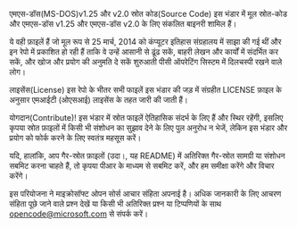 एमएस-डॉस(MS-DOS)v1.25 और v2.0 
स्रोत कोड(Source Code)
इस भंडार में मूल स्रोत-कोड और एमएस-डॉस v1.25 और एमएस-डॉस v2.0 के लिए संकलित बाइनरी शामिल हैं।

ये वही फ़ाइलें हैं जो मूल रूप से 25 मार्च, 2014 को कंप्यूटर इतिहास संग्रहालय में साझा की गई थीं और इन रेपो में प्रकाशित हो रही हैं ताकि वे उन्हें आसानी से ढूंढ सकें, बाहरी लेखन और कार्यों में संदर्भित कर सकें, और खोज और प्रयोग की अनुमति दे सकें शुरुआती पीसी ऑपरेटिंग सिस्टम में दिलचस्पी रखने वाले लोग।

लाइसेंस(License)
इस रेपो के भीतर सभी फाइलें इस भंडार की जड़ में संग्रहीत LICENSE फ़ाइल के अनुसार एमआईटी (ओएसआई) लाइसेंस के तहत जारी की जाती हैं।

योगदान(Contribute)!
इस भंडार में स्रोत फाइलें ऐतिहासिक संदर्भ के लिए हैं और स्थिर रहेंगी, इसलिए कृपया स्रोत फ़ाइलों में किसी भी संशोधन का सुझाव देने के लिए पुल अनुरोध न भेजें, लेकिन इस भंडार और प्रयोग को फोर्क करने के लिए स्वतंत्र महसूस करें।

यदि, हालांकि, आप गैर-स्रोत फ़ाइलों (उदा।, यह README) में अतिरिक्त गैर-स्रोत सामग्री या संशोधन सबमिट करना चाहते हैं, तो कृपया पीआर के माध्यम से सबमिट करें, और हम समीक्षा करेंगे और विचार करेंगे।

इस परियोजना ने माइक्रोसॉफ्ट ओपन सोर्स आचार संहिता अपनाई है। अधिक जानकारी के लिए आचरण संहिता पूछे जाने वाले प्रश्न देखें या किसी भी अतिरिक्त प्रश्न या टिप्पणियों के साथ opencode@microsoft.com से संपर्क करें।
